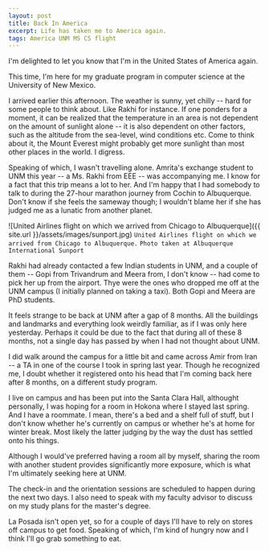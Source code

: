 ```yaml
---
layout: post
title: Back In America
excerpt: Life has taken me to America again.
tags: America UNM MS CS flight
---
```

I'm delighted to let you know that I'm in the United States of America again.

This time, I'm here for my graduate program in computer science at the University of New Mexico.

I arrived earlier this afternoon. The weather is sunny, yet chilly -- hard for some people to think about. Like Rakhi for instance. If one ponders for a moment, it can be realized that the temperature in an area is not dependent on the amount of sunlight alone -- it is also dependent on other factors, such as the altitude from the sea-level, wind conditions etc. Come to think about it, the Mount Everest might probably get more sunlight than most other places in the world. I digress.

Speaking of which, I wasn't travelling alone. Amrita's exchange student to UNM this year -- a Ms. Rakhi from EEE -- was accompanying me. I know for a fact that this trip means a lot to her. And I'm happy that I had somebody to talk to during the 27-hour marathon journey from Cochin to Albuquerque. Don't know if she feels the sameway though; I wouldn't blame her if she has judged me as a lunatic from another planet.

![United Airlines flight on which we arrived from Chicago to Albuquerque]({{ site.url }}/assets/images/sunport.jpg)
`United Airlines flight on which we arrived from Chicago to Albuquerque.`
`Photo taken at Albuquerque International Sunport`

Rakhi had already contacted a few Indian students in UNM, and a couple of them -- Gopi from Trivandrum and Meera from, I don't know -- had come to pick her up from the airport. Thye were the ones who dropped me off at the UNM campus (I initially planned on taking a taxi). Both Gopi and Meera are PhD students.

It feels strange to be back at UNM after a gap of 8 months. All the buildings and landmarks and everything look weirdly familiar, as if I was only here yesterday. Perhaps it could be due to the fact that during all of these 8 months, not a single day has passed by when I had not thought about UNM.

I did walk around the campus for a little bit and came across Amir from Iran -- a TA in one of the course I took in spring last year. Though he recognized me, I doubt whether it registered onto his head that I'm coming back here after 8 months, on a different study program.

I live on campus and has been put into the Santa Clara Hall, althought personally, I was hoping for a room in Hokona where I stayed last spring. And I have a roommate. I mean, there's a bed and a shelf full of stuff, but I don't know whether he's currently on campus or whether he's at home for winter break. Most likely the latter judging by the way the dust has settled onto his things.

Although I would've preferred having a room all by myself, sharing the room with another student provides significantly more exposure, which is what I'm ultimately seeking here at UNM.

The check-in and the orientation sessions are scheduled to happen during the next two days. I also need to speak with my faculty advisor to discuss on my study plans for the master's degree.

La Posada isn't open yet, so for a couple of days I'll have to rely on stores off campus to get food. Speaking of which, I'm kind of hungry now and I think I'll go grab something to eat.
